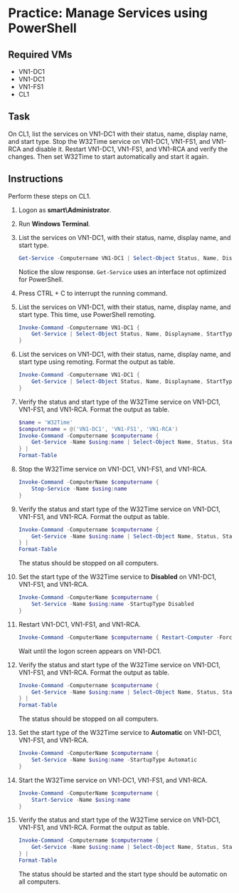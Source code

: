 # Practice: Manage Services using PowerShell

## Required VMs

* VN1-DC1
* VN1-DC1
* VN1-FS1
* CL1

## Task

On CL1, list the services on VN1-DC1 with their status, name, display name, and start type. Stop the W32Time service on VN1-DC1, VN1-FS1, and VN1-RCA and disable it. Restart VN1-DC1, VN1-FS1, and VN1-RCA and verify the changes. Then set W32Time to start automatically and start it again.

## Instructions

Perform these steps on CL1.

1. Logon as **smart\Administrator**.
1. Run **Windows Terminal**.
1. List the services on VN1-DC1, with their status, name, display name, and start type.

    ````powershell
    Get-Service -Computername VN1-DC1 | Select-Object Status, Name, Displayname, StartType
    ````

    Notice the slow response. ````Get-Service```` uses an interface not optimized for PowerShell.

1. Press CTRL + C to interrupt the running command.
1. List the services on VN1-DC1, with their status, name, display name, and start type. This time, use PowerShell remoting.

    ````powershell
    Invoke-Command -Computername VN1-DC1 { 
        Get-Service | Select-Object Status, Name, Displayname, StartType 
    }
    ````

1. List the services on VN1-DC1, with their status, name, display name, and start type using remoting. Format the output as table.

    ````powershell
    Invoke-Command -Computername VN1-DC1 { 
        Get-Service | Select-Object Status, Name, Displayname, StartType 
    }
    ````

1. Verify the status and start type of the W32Time service on VN1-DC1, VN1-FS1, and VN1-RCA. Format the output as table.

    ````powershell
    $name = 'W32Time'
    $computername = @('VN1-DC1', 'VN1-FS1', 'VN1-RCA')
    Invoke-Command -Computername $computername { 
        Get-Service -Name $using:name | Select-Object Name, Status, StartType 
    } | 
    Format-Table
    ````

1. Stop the W32Time service on VN1-DC1, VN1-FS1, and VN1-RCA.

    ````powershell
    Invoke-Command -ComputerName $computername {
        Stop-Service -Name $using:name 
    }
    ````

1. Verify the status and start type of the W32Time service on VN1-DC1, VN1-FS1, and VN1-RCA. Format the output as table.

    ````powershell
    Invoke-Command -Computername $computername { 
        Get-Service -Name $using:name | Select-Object Name, Status, StartType 
    } | 
    Format-Table
    ````

    The status should be stopped on all computers.

1. Set the start type of the W32Time service to **Disabled** on VN1-DC1, VN1-FS1, and VN1-RCA.

    ````powershell
    Invoke-Command -ComputerName $computername { 
        Set-Service -Name $using:name -StartupType Disabled 
    }
    ````

1. Restart VN1-DC1, VN1-FS1, and VN1-RCA.

    ````powershell
    Invoke-Command -ComputerName $computername { Restart-Computer -Force }
    ````

    Wait until the logon screen appears on VN1-DC1.

1. Verify the status and start type of the W32Time service on VN1-DC1, VN1-FS1, and VN1-RCA. Format the output as table.

    ````powershell
    Invoke-Command -Computername $computername { 
        Get-Service -Name $using:name | Select-Object Name, Status, StartType 
    } | 
    Format-Table
    ````

    The status should be stopped on all computers.

1. Set the start type of the W32Time service to **Automatic** on VN1-DC1, VN1-FS1, and VN1-RCA.

    ````powershell
    Invoke-Command -ComputerName $computername { 
        Set-Service -Name $using:name -StartupType Automatic 
    }
    ````

1. Start the W32Time service on VN1-DC1, VN1-FS1, and VN1-RCA.

    ````powershell
    Invoke-Command -ComputerName $computername {
        Start-Service -Name $using:name 
    }
    ````

1. Verify the status and start type of the W32Time service on VN1-DC1, VN1-FS1, and VN1-RCA. Format the output as table.

    ````powershell
    Invoke-Command -Computername $computername { 
        Get-Service -Name $using:name | Select-Object Name, Status, StartType 
    } | 
    Format-Table
    ````

    The status should be started and the start type should be automatic on all computers.

